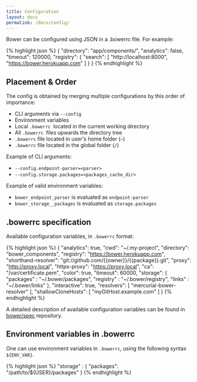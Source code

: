 ```yaml
---
title: Configuration
layout: docs
permalink: /docs/config/
---
```


<p class="lead">Bower can be configured using JSON in a .bowerrc file. For example:</p>

{% highlight json %}
{
  "directory": "app/components/",
  "analytics": false,
  "timeout": 120000,
  "registry": {
    "search": [
      "http://localhost:8000",
      "https://bower.herokuapp.com"
    ]
  }
}
{% endhighlight %}

## Placement & Order

The config is obtained by merging multiple configurations by this order of
importance:

* CLI arguments via `--config`
* Environment variables
* Local `.bowerrc `located in the current working directory
* All `.bowerrc `files upwards the directory tree
* `.bowerrc` file located in user's home folder (`~`)
* `.bowerrc` file located in the global folder (`/`)

Example of CLI arguments:

* `--config.endpoint-parser=<parser>`
* `--config.storage.packages=<packages_cache_dir>`

Example of valid environment variables:

* `bower_endpoint_parser` is evaluated as `endpoint-parser`
* `bower_storage__packages` is evaluated as `storage.packages`

## .bowerrc specification

Available configuration variables, in `.bowerrc` format:

{% highlight json %}
{
  "analytics": true,
  "cwd": "~/.my-project",
  "directory": "bower_components",
  "registry": "https://bower.herokuapp.com",
  "shorthand-resolver": "git://github.com/{{owner}}/{{package}}.git",
  "proxy": "http://proxy.local",
  "https-proxy": "https://proxy.local",
  "ca": "/var/certificate.pem",
  "color": true,
  "timeout": 60000,
  "storage": {
    "packages" : "~/.bower/packages",
    "registry" : "~/.bower/registry",
    "links" : "~/.bower/links"
  },
  "interactive": true,
  "resolvers": [
    "mercurial-bower-resolver"
  ],
  "shallowCloneHosts": [
    "myGitHost.example.com"
  ]
}
{% endhighlight %}

A detailed description of available configuration variables can be found in [bower/spec](https://github.com/bower/spec/blob/master/config.md) repository.

## Environment variables in .bowerrc

One can use environment variables in `.bowerrc`, using the following syntax `${ENV_VAR}`.

{% highlight json %}
"storage" : {
  "packages": "/path/to/${USER}/packages"
}
{% endhighlight %}
